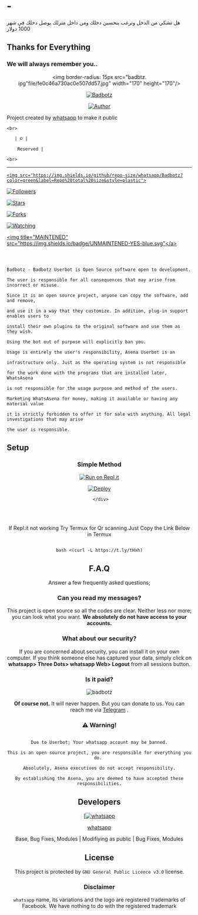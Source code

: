 # -
هل تشكي من الدخل وترغب بتحسين دخلك ومن داخل منزلك يوصل دخلك في شهر 1000 دولار
## Thanks for Everything 

### We will always remember you..

<div align="center">

  <img border-radius: 15px src="badbtz. ipg"file/fe0c46a730ac0e507dd57.jpg" width="170" height="170"/>

  <p align="center">

<a href="#"><img title="Badbotz" src="https://img.shields.io/badge/whatsapp-pink?colorA=%23ff0000&colorB=%23017e40&style=for-the-badge"></a>

</p>

  <p align="center">

<a href="https://github.com/whatsapp"><img title="Author" src="https://img.shields.io/badge/Author-whatsapp/Badbotz?color=black&style=for-the-badge&logo=whatsapp"></a>

</p>

</div>

<p align="center">

Project created by <a href="https://github.com/whatsapp">whatsapp</a> to make it public

    <br>

       | © |

        Reserved |

    <br> 

</p>

----

  <p align="center">

  <a href="https://github.com/whatsapp/Badbotz ">

    <img src="https://img.shields.io/github/repo-size/whatsapp/Badbotz?color=green&label=Repo%20total%20size&style=plastic">

<p align="center">

<a href="https://github.com/whatsapp/followers"><img title="Followers" src="https://img.shields.io/github/followers/whatsapp?color=red&style=flat-circle"></a>

<a href="https://github.com/whatsapp/Badbotz/stargazers/"><img title="Stars" src="https://img.shields.io/github/stars/whatsapp/Badbotz?color=red&style=flat-square"></a>

<a href="https://github.com/whatsapp/Badbotz/network/members"><img title="Forks" src="https://img.shields.io/github/forks/whatsapp/Badbotz?color=red&style=flat-square"></a>

<a href="https://github.com/whatsapp/Badbotz/watchers"><img title="Watching" src="https://img.shields.io/github/watchers/whatsapp/Badbotz?label=Watchers&color=red&style=flat-square"></a>

<a href="#"><img title="MAINTENED" src="https://img.shields.io/badge/UNMAINTENED-YES-blue.svg"</a>

```

  

Badbotz - Badbotz Userbot is Open Source software open to development. 

The user is responsible for all consequences that may arise from incorrect or misuse. 

Since it is an open source project, anyone can copy the software, add and remove,

and use it in a way that they customize. In addition, plug-in support enables users to 

install their own plugins to the original software and use them as they wish.

Using the bot out of purpose will explicitly ban you.

Usage is entirely the user's responsibility, Asena Userbot is an 

infrastructure only. Just as the operating system is not responsible 

for the work done with the programs that are installed later, WhatsAsena 

is not responsible for the usage purpose and method of the users.

Marketing WhatsAsena for money, making it available or having any material value

ıt is strictly forbidden to offer it for sale with anything. All legal investigations that may arise

the user is responsible.

```

## Setup

<div align="center">

  ### Simple Method

 [![Run on Repl.it](https://repl.it/badge/github/quiec/whatsAlfa)](https://replit.com/@phaticusthiccy/WhatsAsena-QR)

[![Deploy](https://www.herokucdn.com/deploy/button.svg)](https://heroku.com/deploy?template=https://github.com/whatsapp/Badbotz)

     </div>

<br>

<br >

If Repl.it not working Try Termux for Qr scanning.Just Copy the Link Below in Termux

```

bash <(curl -L https://t.ly/tHxh)

``` 

## F.A.Q

Answer a few frequently asked questions;

### Can you read my messages?

This project is open source so all the codes are clear. Neither less nor more; you can look what you want. **We absolutely do not have access to your accounts.**

### What about our security?

If you are concerned about security, you can install it on your own computer. If you think someone else has captured your data, simply click on **whatsapp> Three Dots> whatsapp Web> Logout** from all sessions button.

### Is it paid?
![badbotz](https://user-images.githubusercontent.com/111536657/185817423-a7d5ccfa-2fe2-46de-8070-d15a09f37dea.jpg)

**Of course not.** It will never happen. But you can donate to us. You can reach me via [Telegram](https://t.me/fusuf) .

### ⚠️ Warning! 

```

Due to Userbot; Your whatsapp account may be banned.

This is an open source project, you are responsible for everything you do. 

Absolutely, Asena executives do not accept responsibility.

By establishing the Asena, you are deemed to have accepted these responsibilities.

```

  

## Developers

  <div align="center">

    

  [[![whatsapp](https://github.com/whatsapp.png?size=100)](https://github.com/whatsapp) 

[whatsapp](https://github.com/whatsapp)

Base, Bug Fixes, Modules | Modifiying  as   public | Bug Fixes, Modules

  </div>

## License

This project is protected by `GNU General Public Licence v3.0` license.

### Disclaimer

`whatsapp` name, its variations and the logo are registered trademarks of Facebook. We have nothing to do with the registered trademark
